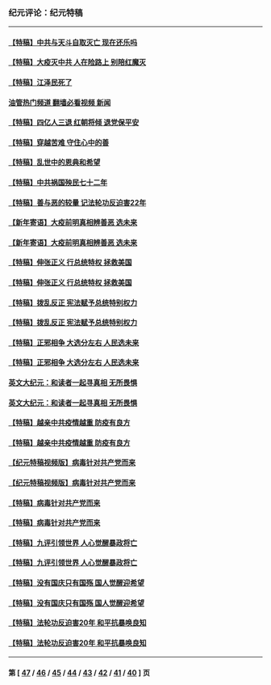 ### 纪元评论：纪元特稿
---
#### [【特稿】中共与天斗自取灭亡 现在还乐吗](../../pages/nsc424/n13897482.md?03240330) 
#### [【特稿】大疫灭中共 人在险路上 别陪红魔灭](../../pages/nsc424/n13890697.md?03240330) 
#### [【特稿】江泽民死了](../../pages/nsc424/n13876300.md?03240330) 
#### [油管热门频道 翻墙必看视频 新闻](ok?03240330)
#### [【特稿】四亿人三退 红朝将倾 退党保平安](../../pages/nsc424/n13794378.md?03240330) 
#### [【特稿】穿越苦难 守住心中的善](../../pages/nsc424/n13784979.md?03240330) 
#### [【特稿】乱世中的恩典和希望](../../pages/nsc424/n13734687.md?03240330) 
#### [【特稿】中共祸国殃民七十二年](../../pages/nsc424/n13272607.md?03240330) 
#### [【特稿】善与恶的较量 记法轮功反迫害22年](../../pages/nsc424/n13086597.md?03240330) 
#### [【新年寄语】大疫前明真相辨善恶 选未来](../../pages/nsc424/n12660855.md?03240330) 
#### [【新年寄语】大疫前明真相辨善恶 选未来](../../pages/nsc424/n12660855.md?03240330) 
#### [【特稿】伸张正义 行总统特权 拯救美国](../../pages/nsc424/n12616806.md?03240330) 
#### [【特稿】伸张正义 行总统特权 拯救美国](../../pages/nsc424/n12616806.md?03240330) 
#### [【特稿】拨乱反正 宪法赋予总统特别权力](../../pages/nsc424/n12598306.md?03240330) 
#### [【特稿】拨乱反正 宪法赋予总统特别权力](../../pages/nsc424/n12598306.md?03240330) 
#### [【特稿】正邪相争 大选分左右 人民选未来](../../pages/nsc424/n12545208.md?03240330) 
#### [【特稿】正邪相争 大选分左右 人民选未来](../../pages/nsc424/n12545208.md?03240330) 
#### [英文大纪元：和读者一起寻真相 无所畏惧](../../pages/nsc424/n12542027.md?03240330) 
#### [英文大纪元：和读者一起寻真相 无所畏惧](../../pages/nsc424/n12542027.md?03240330) 
#### [【特稿】越亲中共疫情越重 防疫有良方](../../pages/nsc424/n12042989.md?03240330) 
#### [【特稿】越亲中共疫情越重 防疫有良方](../../pages/nsc424/n12042989.md?03240330) 
#### [【纪元特稿视频版】病毒针对共产党而来](../../pages/nsc424/n11977328.md?03240330) 
#### [【纪元特稿视频版】病毒针对共产党而来](../../pages/nsc424/n11977328.md?03240330) 
#### [【特稿】病毒针对共产党而来](../../pages/nsc424/n11928818.md?03240330) 
#### [【特稿】病毒针对共产党而来](../../pages/nsc424/n11928818.md?03240330) 
#### [【特稿】九评引领世界 人心觉醒暴政将亡](../../pages/nsc424/n11660496.md?03240330) 
#### [【特稿】九评引领世界 人心觉醒暴政将亡](../../pages/nsc424/n11660496.md?03240330) 
#### [【特稿】没有国庆只有国殇 国人觉醒迎希望](../../pages/nsc424/n11549354.md?03240330) 
#### [【特稿】没有国庆只有国殇 国人觉醒迎希望](../../pages/nsc424/n11549354.md?03240330) 
#### [【特稿】法轮功反迫害20年 和平抗暴唤良知](../../pages/nsc424/n11389135.md?03240330) 
#### [【特稿】法轮功反迫害20年 和平抗暴唤良知](../../pages/nsc424/n11389135.md?03240330) 

---
#### 第 [ [47](./47.md?03240330) / [46](./46.md?03240330) / [45](./45.md?03240330) / [44](./44.md?03240330) / [43](./43.md?03240330) / [42](./42.md?03240330) / [41](./41.md?03240330) / [40](./40.md?03240330) ] 页
